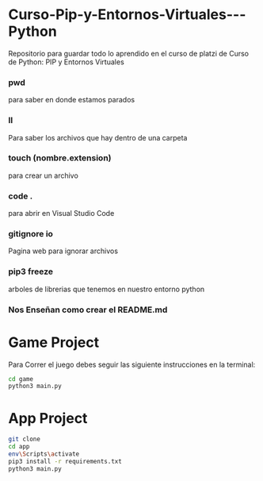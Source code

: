 # Curso-Pip-y-Entornos-Virtuales---Python
Repositorio para guardar todo lo aprendido en el curso de platzi de Curso de Python: PIP y Entornos Virtuales

### pwd
para saber en donde estamos parados

### ll
Para saber los archivos que hay dentro de una carpeta

### touch (nombre.extension)
para crear un archivo

### code . 
para abrir en Visual Studio Code

### gitignore io
Pagina web para ignorar archivos

### pip3 freeze
arboles de librerias que tenemos en nuestro entorno python

### Nos Enseñan como crear el README.md

# Game Project
Para Correr el juego debes seguir las siguiente instrucciones en la terminal:
```sh
cd game
python3 main.py
```

# App Project

```sh
git clone
cd app
env\Scripts\activate
pip3 install -r requirements.txt
python3 main.py
```
